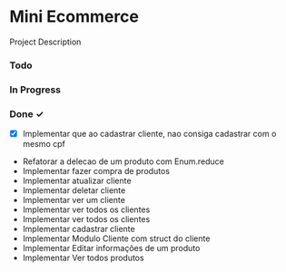 # Mini Ecommerce

Project Description

### Todo


### In Progress


### Done ✓

- [x] Implementar que ao cadastrar cliente, nao consiga cadastrar com o mesmo cpf  
- Refatorar a delecao de um produto com Enum.reduce  
- Implementar fazer compra de produtos  
- Implementar atualizar cliente  
- Implementar deletar cliente  
- Implementar ver um cliente  
- Implementar ver todos os clientes  
- Implementar ver todos os clientes  
- Implementar cadastrar cliente  
- Implementar Modulo Cliente com struct do cliente  
- Implementar Editar informações de um produto  
- Implementar Ver todos produtos  

